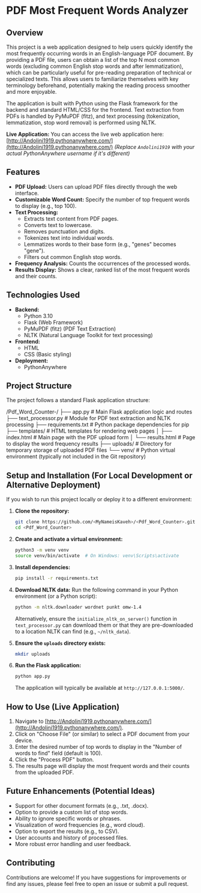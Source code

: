 # PDF Most Frequent Words Analyzer

## Overview

This project is a web application designed to help users quickly identify the most frequently occurring words in an English-language PDF document. By providing a PDF file, users can obtain a list of the top N most common words (excluding common English stop words and after lemmatization), which can be particularly useful for pre-reading preparation of technical or specialized texts. This allows users to familiarize themselves with key terminology beforehand, potentially making the reading process smoother and more enjoyable.

The application is built with Python using the Flask framework for the backend and standard HTML/CSS for the frontend. Text extraction from PDFs is handled by PyMuPDF (fitz), and text processing (tokenization, lemmatization, stop word removal) is performed using NLTK.

**Live Application:** You can access the live web application here:
[http://Andolini1919.pythonanywhere.com/](http://Andolini1919.pythonanywhere.com/)
*(Replace `Andolini1919` with your actual PythonAnywhere username if it's different)*

## Features

*   **PDF Upload:** Users can upload PDF files directly through the web interface.
*   **Customizable Word Count:** Specify the number of top frequent words to display (e.g., top 100).
*   **Text Processing:**
    *   Extracts text content from PDF pages.
    *   Converts text to lowercase.
    *   Removes punctuation and digits.
    *   Tokenizes text into individual words.
    *   Lemmatizes words to their base form (e.g., "genes" becomes "gene").
    *   Filters out common English stop words.
*   **Frequency Analysis:** Counts the occurrences of the processed words.
*   **Results Display:** Shows a clear, ranked list of the most frequent words and their counts.

## Technologies Used

*   **Backend:**
    *   Python 3.10
    *   Flask (Web Framework)
    *   PyMuPDF (fitz) (PDF Text Extraction)
    *   NLTK (Natural Language Toolkit for text processing)
*   **Frontend:**
    *   HTML
    *   CSS (Basic styling)
*   **Deployment:**
    *   PythonAnywhere

## Project Structure

The project follows a standard Flask application structure:

/Pdf_Word_Counter-/
├── app.py             # Main Flask application logic and routes
├── text_processor.py  # Module for PDF text extraction and NLTK processing
├── requirements.txt   # Python package dependencies for pip
├── templates/         # HTML templates for rendering web pages
│   ├── index.html     # Main page with the PDF upload form
│   └── results.html   # Page to display the word frequency results
├── uploads/           # Directory for temporary storage of uploaded PDF files
└── venv/              # Python virtual environment (typically not included in the Git repository)

## Setup and Installation (For Local Development or Alternative Deployment)

If you wish to run this project locally or deploy it to a different environment:

1.  **Clone the repository:**
    ```bash
    git clone https://github.com/<MyNameisKaveh>/<Pdf_Word_Counter>.git
    cd <Pdf_Word_Counter>
    ```

2.  **Create and activate a virtual environment:**
    ```bash
    python3 -m venv venv
    source venv/bin/activate  # On Windows: venv\Scripts\activate
    ```

3.  **Install dependencies:**
    ```bash
    pip install -r requirements.txt
    ```

4.  **Download NLTK data:**
    Run the following command in your Python environment (or a Python script):
    ```bash
    python -m nltk.downloader wordnet punkt omw-1.4
    ```
    Alternatively, ensure the `initialize_nltk_on_server()` function in `text_processor.py` can download them or that they are pre-downloaded to a location NLTK can find (e.g., `~/nltk_data`).

5.  **Ensure the `uploads` directory exists:**
    ```bash
    mkdir uploads
    ```

6.  **Run the Flask application:**
    ```bash
    python app.py
    ```
    The application will typically be available at `http://127.0.0.1:5000/`.

## How to Use (Live Application)

1.  Navigate to [http://Andolini1919.pythonanywhere.com/](http://Andolini1919.pythonanywhere.com/).
2.  Click on "Choose File" (or similar) to select a PDF document from your device.
3.  Enter the desired number of top words to display in the "Number of words to find" field (default is 100).
4.  Click the "Process PDF" button.
5.  The results page will display the most frequent words and their counts from the uploaded PDF.

## Future Enhancements (Potential Ideas)

*   Support for other document formats (e.g., .txt, .docx).
*   Option to provide a custom list of stop words.
*   Ability to ignore specific words or phrases.
*   Visualization of word frequencies (e.g., word cloud).
*   Option to export the results (e.g., to CSV).
*   User accounts and history of processed files.
*   More robust error handling and user feedback.

## Contributing

Contributions are welcome! If you have suggestions for improvements or find any issues, please feel free to open an issue or submit a pull request.
